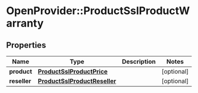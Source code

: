 # OpenProvider::ProductSslProductWarranty

## Properties
Name | Type | Description | Notes
------------ | ------------- | ------------- | -------------
**product** | [**ProductSslProductPrice**](ProductSslProductPrice.md) |  | [optional] 
**reseller** | [**ProductSslProductReseller**](ProductSslProductReseller.md) |  | [optional] 

